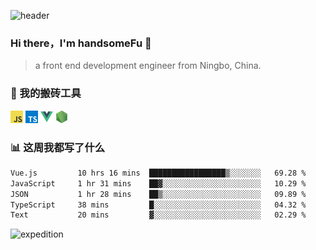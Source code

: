 ![header](https://raw.githubusercontent.com/fzq1998/fzq1998/master/header.png)

### Hi there，I'm handsomeFu 👋

> a front end development engineer from Ningbo, China.

### 🔧 我的搬砖工具
<code><img height="20" src="https://raw.githubusercontent.com/github/explore/80688e429a7d4ef2fca1e82350fe8e3517d3494d/topics/javascript/javascript.png" alt="javascript"></code>
<code><img height="20" src="https://raw.githubusercontent.com/github/explore/80688e429a7d4ef2fca1e82350fe8e3517d3494d/topics/typescript/typescript.png" alt="typescript"></code>
<code><img height="20" src="https://raw.githubusercontent.com/github/explore/80688e429a7d4ef2fca1e82350fe8e3517d3494d/topics/vue/vue.png" alt="vue"></code>
<code><img height="20" src="https://raw.githubusercontent.com/github/explore/80688e429a7d4ef2fca1e82350fe8e3517d3494d/topics/nodejs/nodejs.png" alt="nodejs"></code>



### 📊 这周我都写了什么
<!--START_SECTION:waka-->

```txt
Vue.js         10 hrs 16 mins  █████████████████▒░░░░░░░   69.28 %
JavaScript     1 hr 31 mins    ██▓░░░░░░░░░░░░░░░░░░░░░░   10.29 %
JSON           1 hr 28 mins    ██▒░░░░░░░░░░░░░░░░░░░░░░   09.89 %
TypeScript     38 mins         █░░░░░░░░░░░░░░░░░░░░░░░░   04.32 %
Text           20 mins         ▓░░░░░░░░░░░░░░░░░░░░░░░░   02.29 %
```

<!--END_SECTION:waka-->


![expedition](https://raw.githubusercontent.com/fzq1998/fzq1998/master/expedition.gif)

